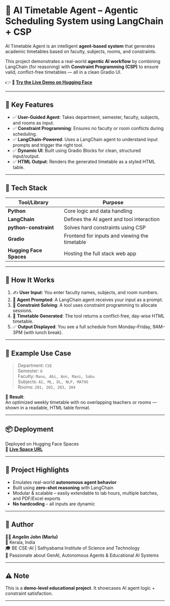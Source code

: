 # 📅 AI Timetable Agent – Agentic Scheduling System using LangChain + CSP

AI Timetable Agent is an intelligent **agent-based system** that generates academic timetables based on faculty, subjects, rooms, and constraints.

This project demonstrates a real-world **agentic AI workflow** by combining LangChain (for reasoning) with **Constraint Programming (CSP)** to ensure valid, conflict-free timetables — all in a clean Gradio UI.

👉 **🔗 [Try the Live Demo on Hugging Face](https://huggingface.co/spaces/Angelin11/Time_table_Agent)**

---

## 🚀 Key Features

- ✅ **User-Guided Agent**: Takes department, semester, faculty, subjects, and rooms as input.
- ✅ **Constraint Programming**: Ensures no faculty or room conflicts during scheduling.
- ✅ **LangChain-Powered**: Uses a LangChain agent to understand input prompts and trigger the right tool.
- ✅ **Dynamic UI**: Built using Gradio Blocks for clean, structured input/output.
- ✅ **HTML Output**: Renders the generated timetable as a styled HTML table.

---

## 🧪 Tech Stack

| Tool/Library         | Purpose                                              |
|----------------------|------------------------------------------------------|
| **Python**           | Core logic and data handling                         |
| **LangChain**        | Defines the AI agent and tool interaction            |
| **python-constraint**| Solves hard constraints using CSP                    |
| **Gradio**           | Frontend for inputs and viewing the timetable        |
| **Hugging Face Spaces** | Hosting the full stack web app                    |

---

## 📂 How It Works

1. ✍️ **User Input**: You enter faculty names, subjects, and room numbers.
2. 🧠 **Agent Prompted**: A LangChain agent receives your input as a prompt.
3. 📎 **Constraint Solving**: A tool uses constraint programming to allocate sessions.
4. 🧾 **Timetable Generated**: The tool returns a conflict-free, day-wise HTML timetable.
5. ✅ **Output Displayed**: You see a full schedule from Monday–Friday, 9AM–3PM (with lunch break).

---

## 📅 Example Use Case

> Department: `CSE`  
> Semester: `6`  
> Faculty: `Manu, Abi, Ann, Mani, Sabu`  
> Subjects: `AI, ML, DL, NLP, MATHS`  
> Rooms: `201, 202, 203, 204`

🧾 **Result**:  
An optimized weekly timetable with no overlapping teachers or rooms — shown in a readable, HTML table format.

---

## 📦 Deployment

Deployed on Hugging Face Spaces  
🔗 **[Live Space URL](https://huggingface.co/spaces/Angelin11/Time_table_Agent)**

---

## 🤖 Project Highlights

- Emulates real-world **autonomous agent behavior**
- Built using **zero-shot reasoning** with LangChain
- Modular & scalable – easily extendable to lab hours, multiple batches, and PDF/Excel exports
- **No hardcoding** – all inputs are dynamic

---

## 📝 Author

👩‍💻 **Angelin John (Marlu)**  
📍 Kerala, India  
🎓 BE CSE-AI | Sathyabama Institute of Science and Technology  
🚀 Passionate about GenAI, Autonomous Agents & Educational AI Systems

---

## ⚠️ Note

This is a **demo-level educational project**. It showcases AI agent logic + constraint satisfaction.

---


